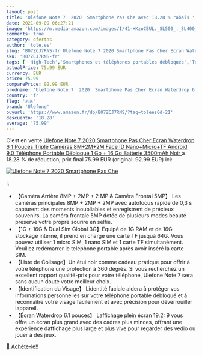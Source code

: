 ```yaml
---
layout: post
title: 'Ulefone Note 7  2020  Smartphone Pas Che avec 18.28 % rabais '
date: 2021-09-09 06:27:21
image: 'https://m.media-amazon.com/images/I/41-+KzoCBUL._SL500_._SL400_.jpg'
comments: true
category: ofertas
author: 'tole.es'
slug: 'B07ZCJ7RNS-fr Ulefone Note 7 2020 Smartphone Pas Cher Ecran Waterdrop 6...'
sku: 'B07ZCJ7RNS-fr'
tags: [ 'High-Tech','Smartphones et téléphones portables débloqués','Téléphones portables et accessoires','ulefone', ]
actualPrice: 75.99 EUR
currency: EUR
price: 75.99
comparePrice: 92.99 EUR
prodname: 'Ulefone Note 7  2020  Smartphone Pas Cher Ecran Waterdrop 6 1 Pouces Triple Caméras 8M+2M+2M  Face ID  Nano+Micro+TF Android 9.0 Téléphone Portable Débloqué  1 Go + 16 Go  Batterie 3500mAh  Noir '
country: 'fr'
flag: '🇫🇷'
brand: 'Ulefone'
buyurl: 'https://www.amazon.fr/dp/B07ZCJ7RNS/?tag=tolees0d-21'
descuento: '18.28'
average: '75.99'
---
```


C'est en vente [Ulefone Note 7  2020  Smartphone Pas Cher Ecran Waterdrop 6 1 Pouces Triple Caméras 8M+2M+2M  Face ID  Nano+Micro+TF Android 9.0 Téléphone Portable Débloqué  1 Go + 16 Go  Batterie 3500mAh  Noir ](https://www.amazon.fr/dp/B07ZCJ7RNS/?tag=tolees0d-21)  à  18.28 % de réduction, prix final  75.99 EUR (original: 92.99 EUR) ici:

[![Ulefone Note 7  2020  Smartphone Pas Che](https://m.media-amazon.com/images/I/41-+KzoCBUL._SL500_._SL400_.jpg)](https://www.amazon.fr/dp/B07ZCJ7RNS/?tag=tolees0d-21)

ℹ️:

- 【Caméra Arrière 8MP + 2MP + 2 MP & Caméra Frontal 5MP】 Les caméras principales 8MP + 2MP + 2MP avec autofocus rapide de 0,3 s capturent des moments inoubliables et enregistrent de précieux souvenirs. La caméra frontale 5MP dotée de plusieurs modes beauté préserve votre propre sourire en selfie.
- 【1G + 16G & Dual Sim Global 3G】Equipé de 1G RAM et de 16G stockage interne, il prend en charge une carte TF jusquà 64G. Vous pouvez utiliser 1 micro SIM, 1 nano SIM et 1 carte TF simultanément. Veuillez redémarrer le telephone portable après avoir inséré la carte SIM.
- 【Liste de Colisage】Un étui noir comme cadeau pratique pour offrir à votre téléphone une protection à 360 degrés. Si vous recherchez un excellent rapport qualité-prix pour votre téléphone, Ulefone Note 7 sera sans aucun doute votre meilleur choix.
- 【Identification du Visage】 Lidentité faciale aidera à protéger vos informations personnelles sur votre téléphone portable débloqué et à reconnaître votre visage facilement et avec précision pour déverrouiller lappareil.
- 【Écran Waterdrop 6.1 pouces】 Laffichage plein écran 19.2: 9 vous offre un écran plus grand avec des cadres plus minces, offrant une expérience daffichage plus large et plus vive pour regarder des vedio ou jouer à des jeux.

[🛒 Achète-le!!](https://www.amazon.fr/dp/B07ZCJ7RNS/?tag=tolees0d-21)
